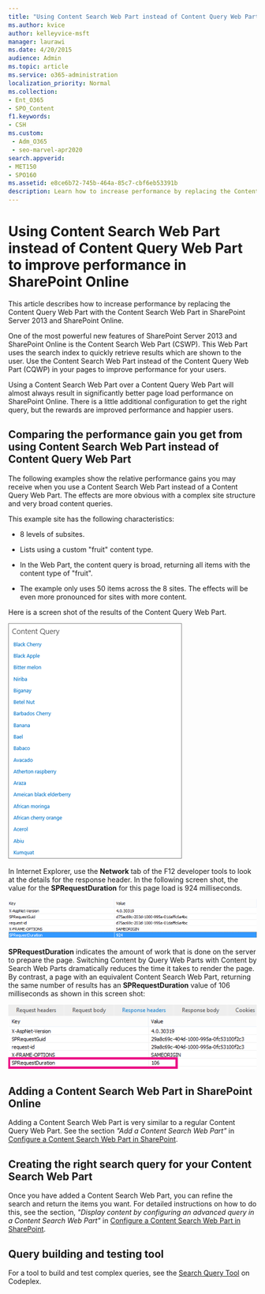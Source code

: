 ```yaml
---
title: "Using Content Search Web Part instead of Content Query Web Part to improve performance in SharePoint Online"
ms.author: kvice
author: kelleyvice-msft
manager: laurawi
ms.date: 4/20/2015
audience: Admin
ms.topic: article
ms.service: o365-administration
localization_priority: Normal
ms.collection: 
- Ent_O365
- SPO_Content
f1.keywords:
- CSH
ms.custom: 
 - Adm_O365
 - seo-marvel-apr2020
search.appverid:
- MET150
- SPO160
ms.assetid: e8ce6b72-745b-464a-85c7-cbf6eb53391b
description: Learn how to increase performance by replacing the Content Query Web Part with the Content Search Web Part in SharePoint Server 2013 and SharePoint Online.
---
```


# Using Content Search Web Part instead of Content Query Web Part to improve performance in SharePoint Online

This article describes how to increase performance by replacing the Content Query Web Part with the Content Search Web Part in SharePoint Server 2013 and SharePoint Online.
  
One of the most powerful new features of SharePoint Server 2013 and SharePoint Online is the Content Search Web Part (CSWP). This Web Part uses the search index to quickly retrieve results which are shown to the user. Use the Content Search Web Part instead of the Content Query Web Part (CQWP) in your pages to improve performance for your users.
  
Using a Content Search Web Part over a Content Query Web Part will almost always result in significantly better page load performance on SharePoint Online. There is a little additional configuration to get the right query, but the rewards are improved performance and happier users.
  
## Comparing the performance gain you get from using Content Search Web Part instead of Content Query Web Part

The following examples show the relative performance gains you may receive when you use a Content Search Web Part instead of a Content Query Web Part. The effects are more obvious with a complex site structure and very broad content queries.
  
This example site has the following characteristics:
  
- 8 levels of subsites.
    
- Lists using a custom "fruit" content type.
    
- In the Web Part, the content query is broad, returning all items with the content type of "fruit".
    
- The example only uses 50 items across the 8 sites. The effects will be even more pronounced for sites with more content.
    
Here is a screen shot of the results of the Content Query Web Part.
  
![Graphic showing content query for web part](../media/b3d41f20-dfe5-46ed-9c0a-31057e82de33.png)
  
In Internet Explorer, use the **Network** tab of the F12 developer tools to look at the details for the response header. In the following screen shot, the value for the **SPRequestDuration** for this page load is 924 milliseconds. 
  
![Screenshot showing request duration of 924](../media/343571f2-a249-4de2-bc11-2cee93498aea.png)
  
 **SPRequestDuration** indicates the amount of work that is done on the server to prepare the page. Switching Content by Query Web Parts with Content by Search Web Parts dramatically reduces the time it takes to render the page. By contrast, a page with an equivalent Content Search Web Part, returning the same number of results has an **SPRequestDuration** value of 106 milliseconds as shown in this screen shot: 
  
![Screen shot showing Request Duration of 106](../media/b46387ac-660d-4e5e-a11c-cc430e912962.png)
  
## Adding a Content Search Web Part in SharePoint Online

Adding a Content Search Web Part is very similar to a regular Content Query Web Part. See the section  *"Add a Content Search Web Part"*  in [Configure a Content Search Web Part in SharePoint](https://support.office.com/article/Configure-a-Content-Search-Web-Part-in-SharePoint-0dc16de1-dbe4-462b-babb-bf8338c36c9a).
  
## Creating the right search query for your Content Search Web Part

Once you have added a Content Search Web Part, you can refine the search and return the items you want. For detailed instructions on how to do this, see the section,  *"Display content by configuring an advanced query in a Content Search Web Part"*  in [Configure a Content Search Web Part in SharePoint](https://support.office.com/article/Configure-a-Content-Search-Web-Part-in-SharePoint-0dc16de1-dbe4-462b-babb-bf8338c36c9a).
  
## Query building and testing tool

For a tool to build and test complex queries, see the [Search Query Tool](https://sp2013searchtool.codeplex.com/) on Codeplex. 
  

